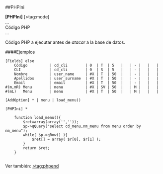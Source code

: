 ##PHPIni

**[PHPIni]** [>tag:mode]
	<br>...<br>Código PHP<br>...

Código PHP a ejecutar antes de *atacar* a la base de datos.


####Ejemplos

```
[Fields] else
	Código			| cd_cli		| 0  | T  | 5   |	| - |	|   | 
	CLI				| cd_cli		| 0  | S  | 5   |	| - |	|   | 
	Nombre			| user_name		| #X | T  | 50  |	| - |	|   | 
	Apellidos		| user_surname	| #X | T  | 50  |	| - |	|   | 
	Email			| email			| #X | T  | 50  |	| - |	|   | 
#(m,mR) Menu		| menu			| #X | SV | 50  |	| M |	|   | 
#(mL)	Menu		| menu			| #X | T  | 50  |	| M |	|   | 

[AddOption] * | menu | load_menu()

[PHPIni] *

	function load_menu(){
		$ret=array(array('',''));
		$p->qQuery("select cd_menu,nm_menu from menu order by nm_menu");
        while( $p->qRow() ){
			$ret[] = array( $r[0], $r[1] );
		}
		return $ret;
	}


```	

Ver también:
	[>tag:phpend](PHPEnd)

